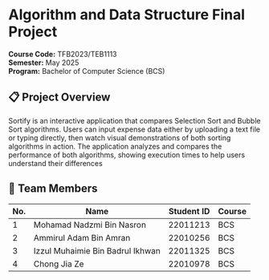 # Algorithm and Data Structure Final Project

**Course Code:** TFB2023/TEB1113  
**Semester:** May 2025  
**Program:** Bachelor of Computer Science (BCS)

## 📋 Project Overview
Sortify is an interactive application that compares Selection Sort and Bubble Sort algorithms. Users can input expense data either by uploading a text file or typing directly, then watch visual demonstrations of both sorting algorithms in action. The application analyzes and compares the performance of both algorithms, showing execution times to help users understand their differences

## 👥 Team Members

| No. | Name | Student ID | Course |
|-----|------|------------|--------|
| 1 | Mohamad Nadzmi Bin Nasron | 22011213 | BCS |
| 2 | Ammirul Adam Bin Amran | 22010256 | BCS |
| 3 | Izzul Muhaimie Bin Badrul Ikhwan | 22011325 | BCS |
| 4 | Chong Jia Ze | 22010978 | BCS |


